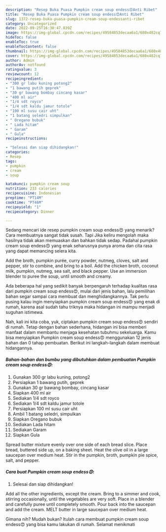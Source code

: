 ```yaml
---
description: "Resep Buka Puasa Pumpkin cream soup endess😍Anti Ribet"
title: "Resep Buka Puasa Pumpkin cream soup endess😍Anti Ribet"
slug: 1372-resep-buka-puasa-pumpkin-cream-soup-endessanti-ribet
category: Uncategorized
date: 2022-09-25T16:30:47.839Z
image: https://img-global.cpcdn.com/recipes/49584853decaa6a1/680x482cq70/pumpkin-cream-soup-endess-foto-resep-utama.jpg
hideToc: false
enableToc: true
enableTocContent: false
thumbnail: https://img-global.cpcdn.com/recipes/49584853decaa6a1/680x482cq70/pumpkin-cream-soup-endess-foto-resep-utama.jpg
cover: https://img-global.cpcdn.com/recipes/49584853decaa6a1/680x482cq70/pumpkin-cream-soup-endess-foto-resep-utama.jpg
author: Admin
authorAv: notfound
ratingvalue: 3
reviewcount: 12
recipeingredient:
- "300 gr labu kuning potong2"
- "1 bawang putih geprek"
- "30 gr bawang bombay cincang kasar"
- "400 ml air"
- "1/4 sdt royco"
- "1/4 sdt kaldu jamur totole"
- "100 ml susu cair uht"
- "1 batang seledri simpulkan"
- " Oregano bubuk"
- " Lada hitam"
- " Garam"
- " Gula"
recipeinstructions:

- "Selesai dan siap dihidangkan!"
categories:
- Resep
tags:
- pumpkin
- cream
- soup

katakunci: pumpkin cream soup 
nutrition: 233 calories
recipecuisine: Indonesian
preptime: "PT14M"
cooktime: "PT46M"
recipeyield: "1"
recipecategory: Dinner

---
```



Sedang mencari ide resep pumpkin cream soup endess😍 yang menarik? Cara membuatnya sangat tidak susah. Tapi Jika keliru mengolah maka hasilnya tidak akan memuaskan dan bahkan tidak sedap. Padahal pumpkin cream soup endess😍 yang enak seharusnya punya aroma dan cita rasa yang dapat memancing selera kita.


Add the broth, pumpkin purée, curry powder, nutmeg, cloves, salt and pepper, stir to combine, and bring to a boil. Add the chicken broth, coconut milk, pumpkin, nutmeg, sea salt, and black pepper. Use an immersion blender to puree the soup, until smooth and creamy.

Ada beberapa hal yang sedikit banyak berpengaruh terhadap kualitas rasa dari pumpkin cream soup endess😍, mulai dari jenis bahan, lalu pemilihan bahan segar sampai cara membuat dan menghidangkannya. Tak perlu pusing kalau ingin menyiapkan pumpkin cream soup endess😍 yang enak di rumah, karena asal sudah tahu triknya maka hidangan ini mampu menjadi suguhan istimewa.


Nah, kali ini kita coba, yuk, ciptakan pumpkin cream soup endess😍 sendiri di rumah. Tetap dengan bahan sederhana, hidangan ini bisa memberi manfaat dalam membantu menjaga kesehatan tubuhmu sekeluarga. Kamu bisa menyiapkan Pumpkin cream soup endess😍 menggunakan 12 jenis bahan dan 0 tahap pembuatan. Berikut ini langkah-langkah dalam membuat hidangannya.

<!--inarticleads1-->

##### Bahan-bahan dan bumbu yang dibutuhkan dalam pembuatan Pumpkin cream soup endess😍:

1. Gunakan 300 gr labu kuning, potong2
1. Persiapkan 1 bawang putih, geprek
1. Gunakan 30 gr bawang bombay, cincang kasar
1. Siapkan 400 ml air
1. Sediakan 1/4 sdt royco
1. Sediakan 1/4 sdt kaldu jamur totole
1. Persiapkan 100 ml susu cair uht
1. Ambil 1 batang seledri, simpulkan
1. Siapkan  Oregano bubuk
1. Sediakan  Lada hitam
1. Sediakan  Garam
1. Siapkan  Gula


Spread butter mixture evenly over one side of each bread slice. Place bread, buttered side up, on a baking sheet. Heat the olive oil in a large saucepan over medium heat. Stir in the pumpkin, broth, pumpkin pie spice, salt, and pepper. 

<!--inarticleads2-->

##### Cara buat Pumpkin cream soup endess😍:


1. Selesai dan siap dihidangkan!

Add all the other ingredients, except the cream. Bring to a simmer and cook, stirring occasionally, until the vegetables are very soft. Place in a blender and carefully puree until completely smooth. Pour back into the saucepan and add the cream. MELT butter in large saucepan over medium heat. 

Gimana nih? Mudah bukan? Itulah cara membuat pumpkin cream soup endess😍 yang bisa kamu lakukan di rumah. Selamat menikmati
